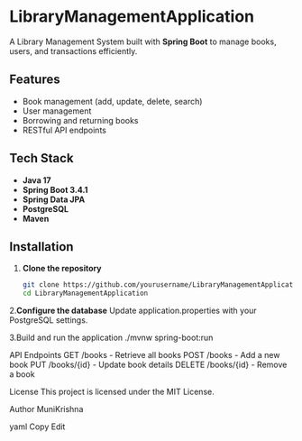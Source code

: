 # LibraryManagementApplication

A Library Management System built with **Spring Boot** to manage books, users, and transactions efficiently.

## Features
- Book management (add, update, delete, search)
- User management
- Borrowing and returning books
- RESTful API endpoints

## Tech Stack
- **Java 17**
- **Spring Boot 3.4.1**
- **Spring Data JPA**
- **PostgreSQL**
- **Maven**

## Installation

1. **Clone the repository**  
   ```sh
   git clone https://github.com/yourusername/LibraryManagementApplication.git
   cd LibraryManagementApplication
2.**Configure the database**
Update application.properties with your PostgreSQL settings.

3.Build and run the application
./mvnw spring-boot:run

API Endpoints
GET /books - Retrieve all books
POST /books - Add a new book
PUT /books/{id} - Update book details
DELETE /books/{id} - Remove a book

License
This project is licensed under the MIT License.

Author
MuniKrishna

yaml
Copy
Edit

